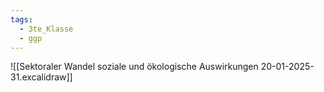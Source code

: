 ```yaml
---
tags:
  - 3te_Klasse
  - ggp
---
```

![[Sektoraler Wandel soziale und ökologische Auswirkungen 20-01-2025-31.excalidraw]]
